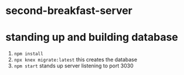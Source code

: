 # second-breakfast-server

# standing up and building database

1. `npm install`
2. `npx knex migrate:latest` this creates the database
3. `npm start` stands up server listening to port 3030